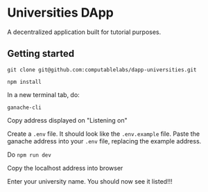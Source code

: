 # Universities DApp

A decentralized application built for tutorial purposes.

## Getting started

`git clone git@github.com:computablelabs/dapp-universities.git`

`npm install`

In a new terminal tab, do:

`ganache-cli`

Copy address displayed on "Listening on"

Create a `.env` file. It should look like the `.env.example` file. Paste the ganache address into your `.env` file, replacing the example address.

Do `npm run dev`

Copy the localhost address into browser

Enter your university name. You should now see it listed!!!
